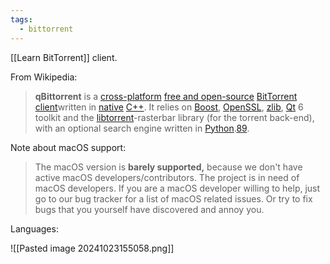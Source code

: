 ```yaml
---
tags:
  - bittorrent
---
```

[[Learn BitTorrent]] client.

From Wikipedia:

> **qBittorrent** is a [cross-platform](https://en.wikipedia.org/wiki/Cross-platform "Cross-platform") [free and open-source](https://en.wikipedia.org/wiki/Free_and_open-source "Free and open-source") [BitTorrent client](https://en.wikipedia.org/wiki/BitTorrent_client "BitTorrent client")written in [native](https://en.wikipedia.org/wiki/Native_application "Native application") [C++](https://en.wikipedia.org/wiki/C%2B%2B "C++"). It relies on [Boost](https://en.wikipedia.org/wiki/Boost_(C%2B%2B_libraries) "Boost (C++ libraries)"), [OpenSSL](https://en.wikipedia.org/wiki/OpenSSL "OpenSSL"), [zlib](https://en.wikipedia.org/wiki/Zlib "Zlib"), [Qt](https://en.wikipedia.org/wiki/Qt_(software) "Qt (software)") 6 toolkit and the [libtorrent](https://en.wikipedia.org/wiki/Libtorrent "Libtorrent")-rasterbar library (for the torrent back-end), with an optional search engine written in [Python](https://en.wikipedia.org/wiki/Python_(programming_language) "Python (programming language)").[8](https://en.wikipedia.org/wiki/QBittorrent#cite_note-8)[9](https://en.wikipedia.org/wiki/QBittorrent#cite_note-9).

Note about macOS support:

> The macOS version is **barely supported,** because we don't have active macOS developers/contributors. 
> The project is in need of macOS developers. If you are a macOS developer willing to help, just go to our bug tracker for a list of macOS related issues. Or try to fix bugs that you yourself have discovered and annoy you.

Languages:

![[Pasted image 20241023155058.png]]